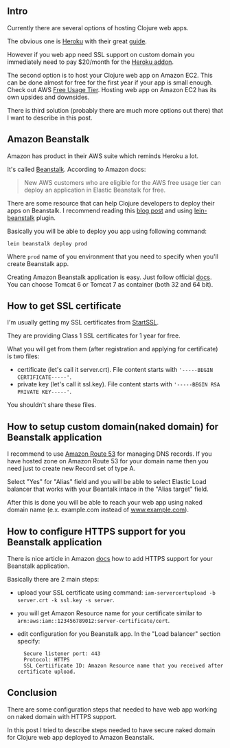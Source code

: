 <!--
name: Configure Clojure web app to run with HTTPS support on Amazon Beanstalk
description: Short guide how to deploy Clojure web app on Amazon Beanstalk with HTTPS support with almost no cost.
author: Anton Podviaznikov
author_url: http://hashobject.com/team/anton
author_github: podviaznikov
author_twitter: podviaznikov
location: Guatemala City, Guatemala
date_created: 2013-06-03
date_modified: 2013-06-06
date_published: 2013-06-06
headline:
inLanguage: en
keywords: clojure, amazon beanstalk, https, sls, aws, heroku, deploy, web app
-->
## Intro

Currently there are several options of hosting Clojure web apps.

The obvious one is [Heroku](http://heroku.com) with their great
[guide](https://devcenter.heroku.com/articles/clojure-web-application).

However if you web app need SSL support on custom domain you immediately need to pay $20/month
for the [Heroku addon](https://addons.heroku.com/ssl).


The second option is to host your Clojure web app on Amazon EC2. This can be done almost for free for
the first year if your app is small enough. Check out AWS [Free Usage Tier](http://aws.amazon.com/free/).
Hosting web app on Amazon EC2 has its own upsides and downsides.


There is third solution (probably there are much more options out there) that I want to describe in this post.


## Amazon Beanstalk

Amazon has product in their AWS suite which reminds Heroku a lot.

It's called [Beanstalk](http://aws.amazon.com/elasticbeanstalk/). According to Amazon docs:

>New AWS customers who are eligible for the AWS free usage tier can deploy an application in Elastic Beanstalk for free.


There are some resource that can help Clojure developers to deploy their apps on Beanstalk.
I recommend reading this [blog post](http://www.ctdean.com/2012/04/10/aws-beanstalk-on-clojure.html) and using
[lein-beanstalk](https://github.com/weavejester/lein-beanstalk) plugin.

Basically you will be able to deploy you app using following command:

```
lein beanstalk deploy prod
```

Where `prod` name of you environment that you need to specify when you'll create Beanstalk app.

Creating Amazon Beanstalk application is easy. Just follow official [docs](http://docs.aws.amazon.com/elasticbeanstalk/latest/dg/create_deploy_Java.html).
You can choose Tomcat 6 or Tomcat 7 as container (both 32 and 64 bit).


## How to get SSL certificate

I'm usually getting my SSL certificates from [StartSSL](http://www.startssl.com/).

They are providing Class 1 SSL certificates for 1 year for free.

What you will get from them (after registration and applying for certificate) is two files:

  * certificate (let's call it server.crt).
    File content starts with `'-----BEGIN CERTIFICATE-----'`.
  * private key (let's call it ssl.key).
    File content starts with `'-----BEGIN RSA PRIVATE KEY-----'`.

You shouldn't share these files.


## How to setup custom domain(naked domain) for Beanstalk application

I recommend to use [Amazon Route 53](http://aws.amazon.com/route53/) for managing DNS records.
If you have hosted zone on Amazon Route 53 for your domain name then you need just to create new Record set
of type A.

Select "Yes" for "Alias" field and you will be able to select Elastic Load balancer that works
with your Beantalk intace in the "Alias target" field.

After this is done you will be able to reach your web app using naked domain name (e.x. example.com instead of www.example.com).


## How to configure HTTPS support for you Beanstalk application

There is nice article in Amazon [docs](http://docs.aws.amazon.com/elasticbeanstalk/latest/dg/configuring-https.html)
how to add HTTPS support for your Beanstalk application.

Basically there are 2 main steps:

  * upload your SSL certificate using command: `iam-servercertupload -b server.crt -k ssl.key -s server`.
  * you will get Amazon Resource name for your certificate similar to `arn:aws:iam::123456789012:server-certificate/cert`.
  * edit configuration for you Beanstalk app. In the "Load balancer" section specify:

    ```
      Secure listener port: 443
      Protocol: HTTPS
      SSL Certiificate ID: Amazon Resource name that you received after certificate upload.
    ```


## Conclusion

There are some configuration steps that needed to have web app working on naked domain with HTTPS support.

In this post I tried to describe steps needed to have secure naked domain for Clojure web app deployed to Amazon Beanstalk.

